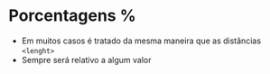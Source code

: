 # Porcentagens %

* Em muitos casos é tratado da mesma maneira que as distâncias ```<lenght>```
* Sempre será relativo a algum valor